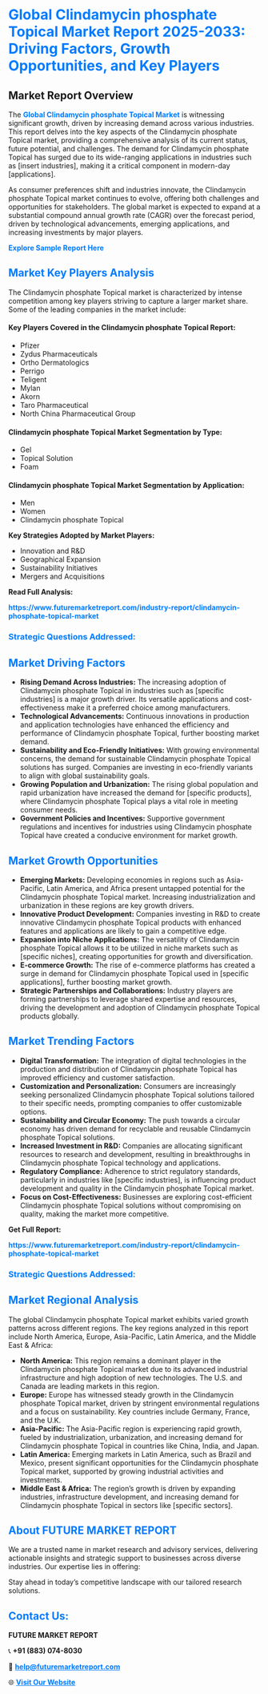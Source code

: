 <h1 style="color: #007BFF;">Global Clindamycin phosphate Topical Market Report 2025-2033: Driving Factors, Growth Opportunities, and Key Players</h1>

<section id="overview">
<h2>Market Report Overview</h2>
<p>The <a href="https://www.futuremarketreport.com/industry-report/clindamycin-phosphate-topical-market" style="color: #007BFF; text-decoration: none;"><strong>Global Clindamycin phosphate Topical Market</strong></a> is witnessing significant growth, driven by increasing demand across various industries. This report delves into the key aspects of the Clindamycin phosphate Topical market, providing a comprehensive analysis of its current status, future potential, and challenges. The demand for Clindamycin phosphate Topical has surged due to its wide-ranging applications in industries such as [insert industries], making it a critical component in modern-day [applications].</p>
<p>As consumer preferences shift and industries innovate, the Clindamycin phosphate Topical market continues to evolve, offering both challenges and opportunities for stakeholders. The global market is expected to expand at a substantial compound annual growth rate (CAGR) over the forecast period, driven by technological advancements, emerging applications, and increasing investments by major players.</p>
</section>

<section id="overview">
<p><a href="https://www.futuremarketreport.com/request-sample/reportId=125856" style="color: #007BFF; text-decoration: none;"><strong>Explore Sample Report Here</strong></a></p>
</section>

<section id="key-players">
<h2 style="color: #007BFF;">Market Key Players Analysis</h2>
<p>The Clindamycin phosphate Topical market is characterized by intense competition among key players striving to capture a larger market share. Some of the leading companies in the market include:</p>
<h4>Key Players Covered in the Clindamycin phosphate Topical Report:</h4>
<ul><li>Pfizer</li><li>Zydus Pharmaceuticals</li><li>Ortho Dermatologics</li><li>Perrigo</li><li>Teligent</li><li>Mylan</li><li>Akorn</li><li>Taro Pharmaceutical</li><li>North China Pharmaceutical Group</li></ul>
<h4>Clindamycin phosphate Topical Market Segmentation by Type:</h4>
<ul><li>Gel</li><li>Topical Solution</li><li>Foam</li></ul>

<h4>Clindamycin phosphate Topical Market Segmentation by Application:</h4>
<ul><li>Men</li><li>Women</li><li>Clindamycin phosphate Topical</li></ul>
<p><strong>Key Strategies Adopted by Market Players:</strong></p>
<ul>
<li>Innovation and R&D</li>
<li>Geographical Expansion</li>
<li>Sustainability Initiatives</li>
<li>Mergers and Acquisitions</li>
</ul>
</section>

<section>
<p><strong>Read Full Analysis: </strong></p><a href="https://www.futuremarketreport.com/industry-report/clindamycin-phosphate-topical-market" style="color: #007BFF; text-decoration: none;"><strong>https://www.futuremarketreport.com/industry-report/clindamycin-phosphate-topical-market</strong></a>
<h3 style="color: #007BFF;">Strategic Questions Addressed:</h3>
</section>

<section id="driving-factors">
<h2 style="color: #007BFF;">Market Driving Factors</h2>
<ul>
<li><strong>Rising Demand Across Industries:</strong> The increasing adoption of Clindamycin phosphate Topical in industries such as [specific industries] is a major growth driver. Its versatile applications and cost-effectiveness make it a preferred choice among manufacturers.</li>
<li><strong>Technological Advancements:</strong> Continuous innovations in production and application technologies have enhanced the efficiency and performance of Clindamycin phosphate Topical, further boosting market demand.</li>
<li><strong>Sustainability and Eco-Friendly Initiatives:</strong> With growing environmental concerns, the demand for sustainable Clindamycin phosphate Topical solutions has surged. Companies are investing in eco-friendly variants to align with global sustainability goals.</li>
<li><strong>Growing Population and Urbanization:</strong> The rising global population and rapid urbanization have increased the demand for [specific products], where Clindamycin phosphate Topical plays a vital role in meeting consumer needs.</li>
<li><strong>Government Policies and Incentives:</strong> Supportive government regulations and incentives for industries using Clindamycin phosphate Topical have created a conducive environment for market growth.</li>
</ul>
</section>

<section id="growth-opportunities">
<h2 style="color: #007BFF;">Market Growth Opportunities</h2>
<ul>
<li><strong>Emerging Markets:</strong> Developing economies in regions such as Asia-Pacific, Latin America, and Africa present untapped potential for the Clindamycin phosphate Topical market. Increasing industrialization and urbanization in these regions are key growth drivers.</li>
<li><strong>Innovative Product Development:</strong> Companies investing in R&D to create innovative Clindamycin phosphate Topical products with enhanced features and applications are likely to gain a competitive edge.</li>
<li><strong>Expansion into Niche Applications:</strong> The versatility of Clindamycin phosphate Topical allows it to be utilized in niche markets such as [specific niches], creating opportunities for growth and diversification.</li>
<li><strong>E-commerce Growth:</strong> The rise of e-commerce platforms has created a surge in demand for Clindamycin phosphate Topical used in [specific applications], further boosting market growth.</li>
<li><strong>Strategic Partnerships and Collaborations:</strong> Industry players are forming partnerships to leverage shared expertise and resources, driving the development and adoption of Clindamycin phosphate Topical products globally.</li>
</ul>
</section>

<section id="trending-factors">
<h2 style="color: #007BFF;">Market Trending Factors</h2>
<ul>
<li><strong>Digital Transformation:</strong> The integration of digital technologies in the production and distribution of Clindamycin phosphate Topical has improved efficiency and customer satisfaction.</li>
<li><strong>Customization and Personalization:</strong> Consumers are increasingly seeking personalized Clindamycin phosphate Topical solutions tailored to their specific needs, prompting companies to offer customizable options.</li>
<li><strong>Sustainability and Circular Economy:</strong> The push towards a circular economy has driven demand for recyclable and reusable Clindamycin phosphate Topical solutions.</li>
<li><strong>Increased Investment in R&D:</strong> Companies are allocating significant resources to research and development, resulting in breakthroughs in Clindamycin phosphate Topical technology and applications.</li>
<li><strong>Regulatory Compliance:</strong> Adherence to strict regulatory standards, particularly in industries like [specific industries], is influencing product development and quality in the Clindamycin phosphate Topical market.</li>
<li><strong>Focus on Cost-Effectiveness:</strong> Businesses are exploring cost-efficient Clindamycin phosphate Topical solutions without compromising on quality, making the market more competitive.</li>
</ul>
</section>

<section>
<p><strong>Get Full Report: </strong></p><a href="https://www.futuremarketreport.com/industry-report/clindamycin-phosphate-topical-market" style="color: #007BFF; text-decoration: none;"><strong>https://www.futuremarketreport.com/industry-report/clindamycin-phosphate-topical-market</strong></a>
<h3 style="color: #007BFF;">Strategic Questions Addressed:</h3>
</section>


<section id="regional-analysis">
<h2 style="color: #007BFF;">Market Regional Analysis</h2>
<p>The global Clindamycin phosphate Topical market exhibits varied growth patterns across different regions. The key regions analyzed in this report include North America, Europe, Asia-Pacific, Latin America, and the Middle East & Africa:</p>
<ul>
<li><strong>North America:</strong> This region remains a dominant player in the Clindamycin phosphate Topical market due to its advanced industrial infrastructure and high adoption of new technologies. The U.S. and Canada are leading markets in this region.</li>
<li><strong>Europe:</strong> Europe has witnessed steady growth in the Clindamycin phosphate Topical market, driven by stringent environmental regulations and a focus on sustainability. Key countries include Germany, France, and the U.K.</li>
<li><strong>Asia-Pacific:</strong> The Asia-Pacific region is experiencing rapid growth, fueled by industrialization, urbanization, and increasing demand for Clindamycin phosphate Topical in countries like China, India, and Japan.</li>
<li><strong>Latin America:</strong> Emerging markets in Latin America, such as Brazil and Mexico, present significant opportunities for the Clindamycin phosphate Topical market, supported by growing industrial activities and investments.</li>
<li><strong>Middle East & Africa:</strong> The region’s growth is driven by expanding industries, infrastructure development, and increasing demand for Clindamycin phosphate Topical in sectors like [specific sectors].</li>
</ul>
</section>

<footer>
<h2 style="color: #007BFF;">About FUTURE MARKET REPORT</h2>
<p>We are a trusted name in market research and advisory services, delivering actionable insights and strategic support to businesses across diverse industries. Our expertise lies in offering:</p>

<p>Stay ahead in today’s competitive landscape with our tailored research solutions.</p>

<h2 style="color: #007BFF;">Contact Us:</h2>
<p><strong>FUTURE MARKET REPORT</strong></p>
<p>📞 <strong>+91 (883) 074-8030</strong></p>
<p>📧 <strong><a href="mailto:help@futuremarketreport.com" style="color: #007BFF;">help@futuremarketreport.com</a></strong></p>
<p>🌐 <strong><a href="https://www.futuremarketreport.com/" style="color: #007BFF;">Visit Our Website</a></strong></p>
</footer>